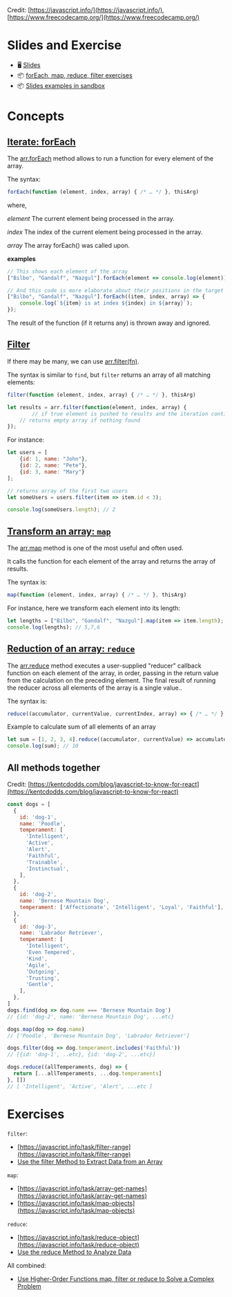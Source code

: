 Credit: [https://javascript.info/](https://javascript.info/), [https://www.freecodecamp.org/](https://www.freecodecamp.org/)

# Slides and Exercise

- 🖥 [Slides](https://docs.google.com/presentation/d/1SxWqPxy146xlfwiC_T1eJwssSmgoSGaudFY9zK85VOs)
- 📦 [forEach, map, reduce, filter exercises](https://codesandbox.io/s/js-for-react-foreach-map-reduce-filter-3pmzx)
- 📦 [Slides examples in sandbox](https://codesandbox.io/p/sandbox/priceless-sky-icjjit?file=%2FREADME.md)

# Concepts

## [Iterate: forEach](https://javascript.info/array-methods#iterate-foreach)

The [arr.forEach](https://developer.mozilla.org/en-US/docs/Web/JavaScript/Reference/Global_Objects/Array/forEach) method allows to run a function for every element of the array.

The syntax:

```js
forEach(function (element, index, array) { /* … */ }, thisArg)
```

where,

*element*
The current element being processed in the array.

*index*
The index of the current element being processed in the array.

*array*
The array forEach() was called upon.


**examples**

```js
// This shows each element of the array
["Bilbo", "Gandalf", "Nazgul"].forEach(element => console.log(element));

```

```js
// And this code is more elaborate about their positions in the target array
["Bilbo", "Gandalf", "Nazgul"].forEach((item, index, array) => {
	console.log(`${item} is at index ${index} in ${array}`);
});
```

The result of the function (if it returns any) is thrown away and ignored.

## [Filter](https://javascript.info/array-methods#filter)

If there may be many, we can use [arr.filter(fn)](https://developer.mozilla.org/en-US/docs/Web/JavaScript/Reference/Global_Objects/Array/filter).

The syntax is similar to `find`, but `filter` returns an array of all matching elements:

```jsx
filter(function (element, index, array) { /* … */ }, thisArg)

let results = arr.filter(function(element, index, array) {
		// if true element is pushed to results and the iteration continue
	// returns empty array if nothing found
});
```

For instance:

```jsx
let users = [
	{id: 1, name: "John"},
	{id: 2, name: "Pete"},
	{id: 3, name: "Mary"}
];

// returns array of the first two users
let someUsers = users.filter(item => item.id < 3);

console.log(someUsers.length); // 2
```

## [Transform an array: `map`](https://javascript.info/array-methods#map)

The [arr.map](https://developer.mozilla.org/en-US/docs/Web/JavaScript/Reference/Global_Objects/Array/map) method is one of the most useful and often used.

It calls the function for each element of the array and returns the array of results.

The syntax is:

```jsx
map(function (element, index, array) { /* … */ }, thisArg)
```

For instance, here we transform each element into its length:

```jsx
let lengths = ["Bilbo", "Gandalf", "Nazgul"].map(item => item.length);
console.log(lengths); // 5,7,6
```

## [Reduction of an array: `reduce`](https://javascript.info/array-methods#reduce)

The [arr.reduce](https://developer.mozilla.org/en-US/docs/Web/JavaScript/Reference/Global_Objects/Array/reduce) method executes a user-supplied "reducer" callback function on each element of the array, in order, passing in the return value from the calculation on the preceding element. The final result of running the reducer across all elements of the array is a single value..

The syntax is:

```jsx
reduce((accumulator, currentValue, currentIndex, array) => { /* … */ }, initialValue)
```

Example to calculate sum of all elements of an array

```jsx
let sum = [1, 2, 3, 4].reduce((accumulator, currentValue) => accumulator + currentValue, 0);
console.log(sum); // 10
```

## All methods together

Credit: [https://kentcdodds.com/blog/javascript-to-know-for-react](https://kentcdodds.com/blog/javascript-to-know-for-react)

```jsx
const dogs = [
  {
    id: 'dog-1',
    name: 'Poodle',
    temperament: [
      'Intelligent',
      'Active',
      'Alert',
      'Faithful',
      'Trainable',
      'Instinctual',
    ],
  },
  {
    id: 'dog-2',
    name: 'Bernese Mountain Dog',
    temperament: ['Affectionate', 'Intelligent', 'Loyal', 'Faithful'],
  },
  {
    id: 'dog-3',
    name: 'Labrador Retriever',
    temperament: [
      'Intelligent',
      'Even Tempered',
      'Kind',
      'Agile',
      'Outgoing',
      'Trusting',
      'Gentle',
    ],
  },
]
dogs.find(dog => dog.name === 'Bernese Mountain Dog')
// {id: 'dog-2', name: 'Bernese Mountain Dog', ...etc}

dogs.map(dog => dog.name)
// ['Poodle', 'Bernese Mountain Dog', 'Labrador Retriever']

dogs.filter(dog => dog.temperament.includes('Faithful'))
// [{id: 'dog-1', ..etc}, {id: 'dog-2', ...etc}]

dogs.reduce((allTemperaments, dog) => {
  return [...allTemperaments, ...dog.temperaments]
}, [])
// [ 'Intelligent', 'Active', 'Alert', ...etc ]
```

# Exercises

`filter`:

- [https://javascript.info/task/filter-range](https://javascript.info/task/filter-range)
- [Use the filter Method to Extract Data from an Array](https://www.freecodecamp.org/learn/javascript-algorithms-and-data-structures/functional-programming/use-the-filter-method-to-extract-data-from-an-array)

`map`:

- [https://javascript.info/task/array-get-names](https://javascript.info/task/array-get-names)
- [https://javascript.info/task/map-objects](https://javascript.info/task/map-objects)

`reduce`:

- [https://javascript.info/task/reduce-object](https://javascript.info/task/reduce-object)
- [Use the reduce Method to Analyze Data](https://www.freecodecamp.org/learn/javascript-algorithms-and-data-structures/functional-programming/use-the-reduce-method-to-analyze-data)

All combined:

- [Use Higher-Order Functions map, filter or reduce to Solve a Complex Problem](https://www.freecodecamp.org/learn/javascript-algorithms-and-data-structures/functional-programming/use-higher-order-functions-map-filter-or-reduce-to-solve-a-complex-problem)
